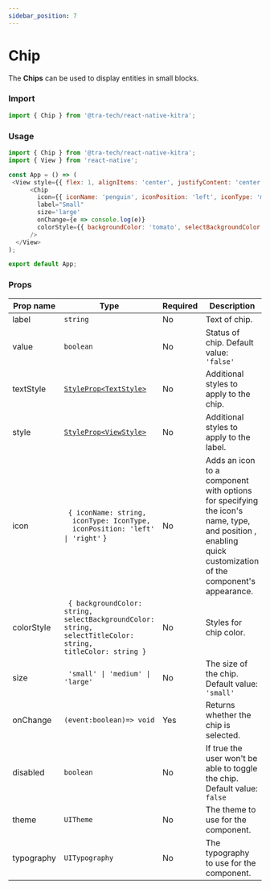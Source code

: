 ```yaml
---
sidebar_position: 7
---
```


# Chip
The **Chips** can be used to display entities in small blocks.

### Import

```js
import { Chip } from '@tra-tech/react-native-kitra';
```

### Usage

```js
import { Chip } from '@tra-tech/react-native-kitra';
import { View } from 'react-native';

const App = () => (
 <View style={{ flex: 1, alignItems: 'center', justifyContent: 'center'}}>
      <Chip
        icon={{ iconName: 'penguin', iconPosition: 'left', iconType: 'material-community' }}
        label="Small"
        size='large'
        onChange={e => console.log(e)}
        colorStyle={{ backgroundColor: 'tomato', selectBackgroundColor: 'white', selectTitleColor: 'tomato', titleColor: 'white' }}
      />
  </View>
);

export default App;
```

### Props

| Prop name    | Type                                                                                                           | Required | Description                                                                 |
|--------------|----------------------------------------------------------------------------------------------------------------|----------|-----------------------------------------------------------------------------|
| label        | ``string``                                                                                                     | No       | Text of chip.                                                               |
| value        | ``boolean``                                                                                                     | No       | Status of chip.                  Default value: ``'false'``                                             |
| textStyle        | [``StyleProp<TextStyle>``](https://reactnative.dev/docs/text-style-props)                                      | No       | Additional styles to apply to the chip.                                     |
| style        | [``StyleProp<ViewStyle>``](https://reactnative.dev/docs/view-style-props)                                      | No       | Additional styles to apply to the label.                                     |
| icon | `` { iconName: string,``<br/>``  iconType: IconType,``<br/>``  iconPosition: 'left' \| 'right'`` }     | No       | Adds an icon to a component with options for specifying the icon's name, type, and position  , enabling quick customization of the component's appearance.                              |
| colorStyle   | `` { backgroundColor: string, selectBackgroundColor: string, selectTitleColor: string,``<br/>`` titleColor: string } `` | No       | Styles for chip color.                                                      |
| size         | <code> 'small' \| 'medium' \| 'large'</code>                                                                               | No       | The size of the chip. Default value: ``'small'``                              |
| onChange     | ``(event:boolean)=> void``                                                                                     | Yes      | Returns whether the chip is selected.                                       |
| disabled      | ``boolean ``                                                                                                   | No       | If true the user won't be able to toggle the chip. Default value: ``false`` |
| theme        | ``UITheme ``                                                                                                   | No       | The theme to use for the component.                                      |
| typography   | ``UITypography``                                                                                               | No       | The typography to use for the component.                                 |
